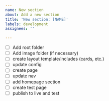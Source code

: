```yaml
---
name: New section
about: Add a new section
title: 'New section: [NAME]'
labels: development
assignees: ''

---
```


- [ ] Add root folder
- [ ] Add image folder (if necessary)
- [ ] create layout template/includes (cards, etc.)
- [ ] update config
- [ ] create page
- [ ] update nav
- [ ] add homepage section
- [ ] create test page
- [ ] publish to live and test
